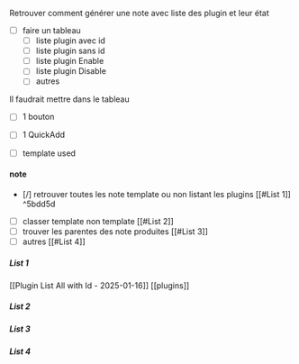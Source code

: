 Retrouver comment générer une note avec liste des plugin et leur état 

- [ ] faire un tableau 
	- [ ] liste plugin avec id
	- [ ] liste plugin sans id
	- [ ] liste plugin Enable 
	- [ ] liste plugin Disable
	- [ ] autres

Il faudrait mettre dans le tableau  
- [ ] 1 bouton
- [ ] 1 QuickAdd 
- [ ] template used 



#### note 
- [/] retrouver toutes les note template ou non listant les plugins [[#List 1]] ^5bdd5d
- [ ] classer template non template  [[#List 2]]
- [ ] trouver les parentes des note produites  [[#List 3]]
- [ ] autres  [[#List 4]] 

##### List 1
[[Plugin List All with Id - 2025-01-16]]
[[plugins]]

##### List 2

##### List 3
##### List 4


